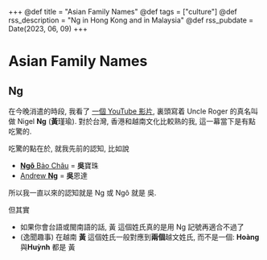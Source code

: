 +++
@def title = "Asian Family Names"
@def tags = ["culture"]
@def rss_description = "Ng in Hong Kong and in Malaysia"
@def rss_pubdate = Date(2023, 06, 09)
+++

# Asian Family Names
## Ng
在今晚消遣的時段, 我看了
[一個 YouTube 影片](https://www.youtube.com/watch?v=zePOiy0anKA),
裏頭寫着 Uncle Roger 的真名叫做 Nigel **Ng** (**黃**瑾瑜).
對於台灣, 香港和越南文化比較熟的我, 這一幕當下是有點吃驚的.

吃驚的點在於, 就我先前的認知, 比如說
- [**Ngô** Bảo Châu](https://en.wikipedia.org/wiki/Ng%C3%B4_B%E1%BA%A3o_Ch%C3%A2u) = **吳**寶珠
- [Andrew **Ng**](https://en.wikipedia.org/wiki/Andrew_Ng) = **吳**恩達

所以我一直以來的認知就是 Ng 或 Ngô 就是 吳.

但其實
- 如果你會台語或閩南語的話, 黃 這個姓氏真的是用 Ng 記號再適合不過了
- (逸聞趣事) 在越南 **黃** 這個姓氏一般對應到**兩個**越文姓氏, 而不是一個: **Hoàng** 與**Huỳnh** 都是 黃
